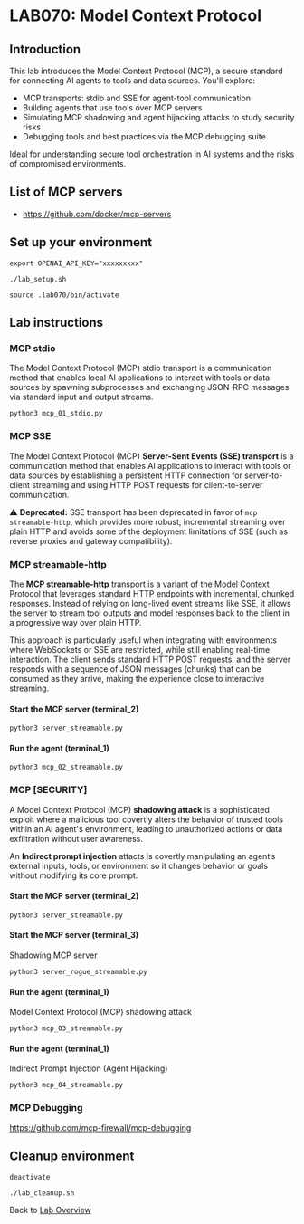 # LAB070: Model Context Protocol
## Introduction
This lab introduces the Model Context Protocol (MCP), a secure standard for connecting AI agents to tools and data sources. You'll explore:
- MCP transports: stdio and SSE for agent-tool communication
- Building agents that use tools over MCP servers
- Simulating MCP shadowing and agent hijacking attacks to study security risks
- Debugging tools and best practices via the MCP debugging suite

Ideal for understanding secure tool orchestration in AI systems and the risks of compromised environments.
## List of MCP servers
- https://github.com/docker/mcp-servers

## Set up your environment
```
export OPENAI_API_KEY="xxxxxxxxx"
```
```
./lab_setup.sh
```
```
source .lab070/bin/activate
```
## Lab instructions
### MCP stdio
The Model Context Protocol (MCP) stdio transport is a communication method that enables local AI applications to interact with tools or data sources by spawning subprocesses and exchanging JSON-RPC messages via standard input and output streams.
```
python3 mcp_01_stdio.py
```

### MCP SSE
The Model Context Protocol (MCP) **Server-Sent Events (SSE) transport** is a communication method that enables AI applications to interact with tools or data sources by establishing a persistent HTTP connection for server-to-client streaming and using HTTP POST requests for client-to-server communication.  

⚠️ **Deprecated:** SSE transport has been deprecated in favor of `mcp streamable-http`, which provides more robust, incremental streaming over plain HTTP and avoids some of the deployment limitations of SSE (such as reverse proxies and gateway compatibility).  

### MCP streamable-http
The **MCP streamable-http** transport is a variant of the Model Context Protocol that leverages standard HTTP endpoints with incremental, chunked responses. Instead of relying on long-lived event streams like SSE, it allows the server to stream tool outputs and model responses back to the client in a progressive way over plain HTTP.  

This approach is particularly useful when integrating with environments where WebSockets or SSE are restricted, while still enabling real-time interaction. The client sends standard HTTP POST requests, and the server responds with a sequence of JSON messages (chunks) that can be consumed as they arrive, making the experience close to interactive streaming.  

#### Start the MCP server (terminal_2)
```
python3 server_streamable.py
```
#### Run the agent (terminal_1)
```
python3 mcp_02_streamable.py 
```
### MCP [SECURITY]
A Model Context Protocol (MCP) **shadowing attack** is a sophisticated exploit where a malicious tool covertly alters the behavior of trusted tools within an AI agent's environment, leading to unauthorized actions or data exfiltration without user awareness.

An **Indirect prompt injection** attacts is covertly manipulating an agent’s external inputs, tools, or environment so it changes behavior or goals without modifying its core prompt.

#### Start the MCP server (terminal_2)
```
python3 server_streamable.py
```
#### Start the MCP server (terminal_3)
Shadowing MCP server
```
python3 server_rogue_streamable.py
```
#### Run the agent (terminal_1)
Model Context Protocol (MCP) shadowing attack
```
python3 mcp_03_streamable.py 
```
#### Run the agent (terminal_1)
Indirect Prompt Injection (Agent Hijacking)
```
python3 mcp_04_streamable.py 
```
### MCP Debugging
https://github.com/mcp-firewall/mcp-debugging

## Cleanup environment
```
deactivate
```
```
./lab_cleanup.sh
```
Back to [Lab Overview](https://github.com/kubiosec-agentic/agentic-labs/blob/master/README.md#-lab-overview)
